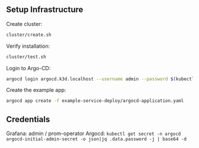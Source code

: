 ## Setup Infrastructure

Create cluster:
```sh
cluster/create.sh
```

Verify installation:
```sh
cluster/test.sh
```

Login to Argo-CD:
```sh
argocd login argocd.k3d.localhost --username admin --password $(kubectl get secret -n argocd argocd-initial-admin-secret -o json|jq .data.password -j | base64 -d)
```

Create the example app:

```sh
argocd app create -f example-service-deploy/argocd-application.yaml
```

## Credentials

Grafana: admin / prom-operator
Argocd: `kubectl get secret -n argocd argocd-initial-admin-secret -o json|jq .data.password -j | base64 -d`
